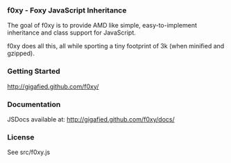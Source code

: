 ### f0xy - Foxy JavaScript Inheritance


The goal of f0xy is to provide AMD like simple, easy-to-implement inheritance and class support for JavaScript.

f0xy does all this, all while sporting a tiny footprint of 3k (when minified and gzipped).

### Getting Started

http://gigafied.github.com/f0xy/

### Documentation

JSDocs available at: http://gigafied.github.com/f0xy/docs/

### License

See src/f0xy.js
